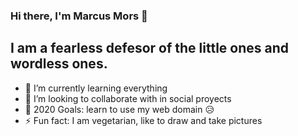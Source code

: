 ### Hi there, I'm Marcus Mors 👋

## I am a fearless defesor of the little ones and wordless ones.

-   🌱 I’m currently learning everything
-   👯 I’m looking to collaborate with in social proyects
-   🥅 2020 Goals: learn to use my web domain 😥
-   ⚡ Fun fact: I am vegetarian, like to draw and take pictures
